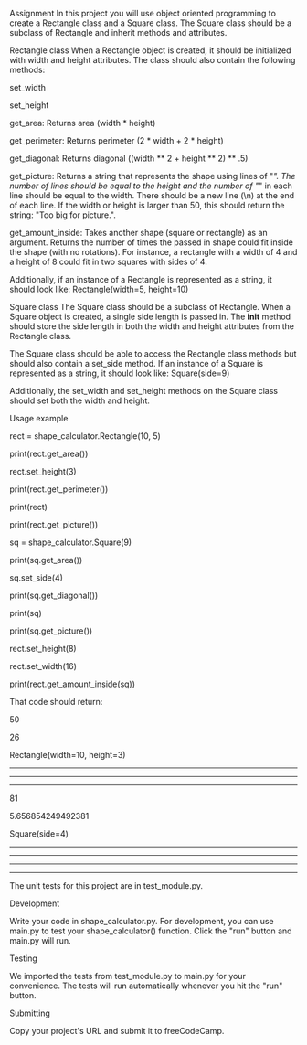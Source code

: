 Assignment
In this project you will use object oriented programming to create a Rectangle class and a Square class. The Square class should be a subclass of Rectangle and inherit methods and attributes.

Rectangle class
When a Rectangle object is created, it should be initialized with width and height attributes. The class should also contain the following methods:

set_width

set_height

get_area: Returns area (width * height)

get_perimeter: Returns perimeter (2 * width + 2 * height)

get_diagonal: Returns diagonal ((width ** 2 + height ** 2) ** .5)

get_picture: Returns a string that represents the shape using lines of "*". The number of lines should be equal to the height and the number of "*" in each line should be equal to the width. There should be a new line (\n) at the end of each line. If the width or height is larger than 50, this should return the string: "Too big for picture.".

get_amount_inside: Takes another shape (square or rectangle) as an argument. Returns the number of times the passed in shape could fit inside the shape (with no rotations). For instance, a rectangle with a width of 4 and a height of 8 could fit in two squares with sides of 4.

Additionally, if an instance of a Rectangle is represented as a string, it should look like: Rectangle(width=5, height=10)

Square class
The Square class should be a subclass of Rectangle. When a Square object is created, a single side length is passed in. The __init__ method should store the side length in both the width and height attributes from the Rectangle class.

The Square class should be able to access the Rectangle class methods but should also contain a set_side method. If an instance of a Square is represented as a string, it should look like: Square(side=9)

Additionally, the set_width and set_height methods on the Square class should set both the width and height.

Usage example

rect = shape_calculator.Rectangle(10, 5)

print(rect.get_area())

rect.set_height(3)

print(rect.get_perimeter())

print(rect)

print(rect.get_picture())


sq = shape_calculator.Square(9)

print(sq.get_area())

sq.set_side(4)

print(sq.get_diagonal())

print(sq)

print(sq.get_picture())
 

rect.set_height(8)

rect.set_width(16)

print(rect.get_amount_inside(sq))


That code should return:


50

26

Rectangle(width=10, height=3)

**********
**********
**********


81

5.656854249492381

Square(side=4)

****
****
****
****

The unit tests for this project are in test_module.py.

Development

Write your code in shape_calculator.py. For development, you can use main.py to test your shape_calculator() function. Click the "run" button and main.py will run.

Testing

We imported the tests from test_module.py to main.py for your convenience. The tests will run automatically whenever you hit the "run" button.

Submitting

Copy your project's URL and submit it to freeCodeCamp.
